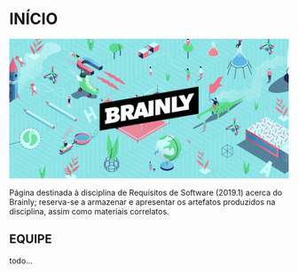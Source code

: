 # INÍCIO

<img src="images/brainly/brainly_home.jpg" alt="drawing" height="40%" width="100%"/>

Página destinada à disciplina de Requisitos de Software (2019.1) acerca do Brainly; reserva-se a armazenar e apresentar os artefatos produzidos na disciplina, assim como materiais correlatos.

## EQUIPE

todo...